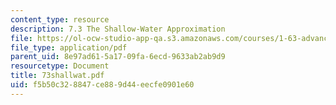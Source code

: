 ```yaml
---
content_type: resource
description: 7.3 The Shallow-Water Approximation
file: https://ol-ocw-studio-app-qa.s3.amazonaws.com/courses/1-63-advanced-fluid-dynamics-of-the-environment-fall-2002/f5b50c328847ce889d44eecfe0901e60_73shallwat.pdf
file_type: application/pdf
parent_uid: 8e97ad61-5a17-09fa-6ecd-9633ab2ab9d9
resourcetype: Document
title: 73shallwat.pdf
uid: f5b50c32-8847-ce88-9d44-eecfe0901e60
---
```

